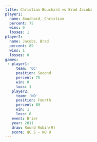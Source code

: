 ```yaml
---
title: Christian Bouchard vs Brad Jacobs
player1:                   
  name: Bouchard, Christian
  percent: 75              
  wins: 0                  
  losses: 1                
player2:                   
  name: Jacobs, Brad       
  percent: 89              
  wins: 1                  
  losses: 0                
games:
 - player1:          
     team: 'QC'      
     position: Second
     percent: 75     
     win: 0          
     loss: 1         
   player2:          
     team: 'NO'      
     position: Fourth
     percent: 89     
     win: 1          
     loss: 0         
   event: Brier        
   year: 2011          
   draw: Round Robin(9)
   score: QC 5 - NO 8  
---
```

